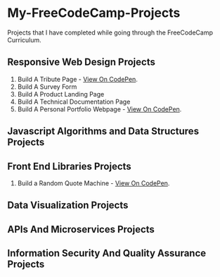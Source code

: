 # My-FreeCodeCamp-Projects
Projects that I have completed while going through the FreeCodeCamp Curriculum.

## Responsive Web Design Projects
   1. Build A Tribute Page - [View On CodePen](https://codepen.io/kudeh/full/mwrdNe/).
   2. Build A Survey Form
   3. Build A Product Landing Page
   4. Build A Technical Documentation Page
   5. Build A Personal Portfolio Webpage - [View On CodePen](https://codepen.io/kudeh/full/VWPvWX/).
         
## Javascript Algorithms and Data Structures Projects
   

## Front End Libraries Projects
   1. Build a Random Quote Machine - [View On CodePen](https://codepen.io/kudeh/full/vJrbpJ/).
   
   
## Data Visualization Projects


## APIs And Microservices Projects


## Information Security And Quality Assurance Projects

